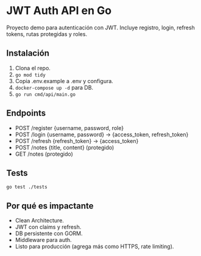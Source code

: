 # JWT Auth API en Go

Proyecto demo para autenticación con JWT. Incluye registro, login, refresh tokens, rutas protegidas y roles.

## Instalación
1. Clona el repo.
2. `go mod tidy`
3. Copia .env.example a .env y configura.
4. `docker-compose up -d` para DB.
5. `go run cmd/api/main.go`

## Endpoints
- POST /register {username, password, role}
- POST /login {username, password} -> {access_token, refresh_token}
- POST /refresh {refresh_token} -> {access_token}
- POST /notes {title, content} (protegido)
- GET /notes (protegido)

## Tests
`go test ./tests`

## Por qué es impactante
- Clean Architecture.
- JWT con claims y refresh.
- DB persistente con GORM.
- Middleware para auth.
- Listo para producción (agrega más como HTTPS, rate limiting).
